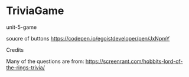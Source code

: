 # TriviaGame
unit-5-game


soucre of buttons
https://codepen.io/egoistdeveloper/pen/JxNpmY

Credits 

Many of the questions are from:
https://screenrant.com/hobbits-lord-of-the-rings-trivia/